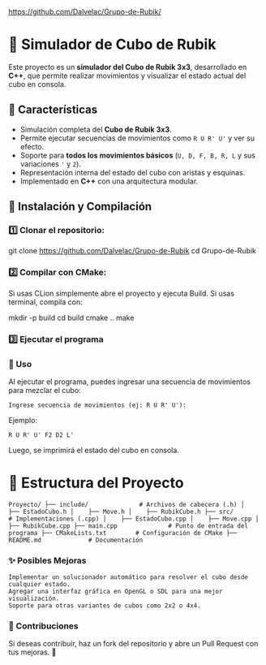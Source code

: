 https://github.com/Dalvelac/Grupo-de-Rubik/

# 🧩 Simulador de Cubo de Rubik

Este proyecto es un **simulador del Cubo de Rubik 3x3**, desarrollado en **C++**, que permite realizar movimientos y visualizar el estado actual del cubo en consola.

## 📌 Características
- Simulación completa del **Cubo de Rubik 3x3**.
- Permite ejecutar secuencias de movimientos como `R U R' U'` y ver su efecto.
- Soporte para **todos los movimientos básicos** (`U, D, F, B, R, L` y sus variaciones `'` y `2`).
- Representación interna del estado del cubo con aristas y esquinas.
- Implementado en **C++** con una arquitectura modular.

## 🚀 Instalación y Compilación

### 1️⃣ Clonar el repositorio:

git clone https://github.com/Dalvelac/Grupo-de-Rubik
cd Grupo-de-Rubik

### 2️⃣ Compilar con CMake:

Si usas CLion simplemente abre el proyecto y ejecuta Build.
Si usas terminal, compila con:

mkdir -p build
cd build
cmake ..
make

### 3️⃣ Ejecutar el programa

### 📖 Uso

Al ejecutar el programa, puedes ingresar una secuencia de movimientos para mezclar el cubo:
```
Ingrese secuencia de movimientos (ej: R U R' U'):
```
Ejemplo:
```
R U R' U' F2 D2 L'
```
Luego, se imprimirá el estado del cubo en consola.

# 📂 Estructura del Proyecto
`
Proyecto/
 ├── include/              # Archivos de cabecera (.h)
 │    ├── EstadoCubo.h
 │    ├── Move.h
 │    ├── RubikCube.h
 ├── src/                  # Implementaciones (.cpp)
 │    ├── EstadoCubo.cpp
 │    ├── Move.cpp
 │    ├── RubikCube.cpp
 ├── main.cpp              # Punto de entrada del programa
 ├── CMakeLists.txt        # Configuración de CMake
 ├── README.md             # Documentación
`

### ✨ Posibles Mejoras

    Implementar un solucionador automático para resolver el cubo desde cualquier estado.
    Agregar una interfaz gráfica en OpenGL o SDL para una mejor visualización.
    Soporte para otras variantes de cubos como 2x2 o 4x4.

### 🤝 Contribuciones

Si deseas contribuir, haz un fork del repositorio y abre un Pull Request con tus mejoras. 🚀
